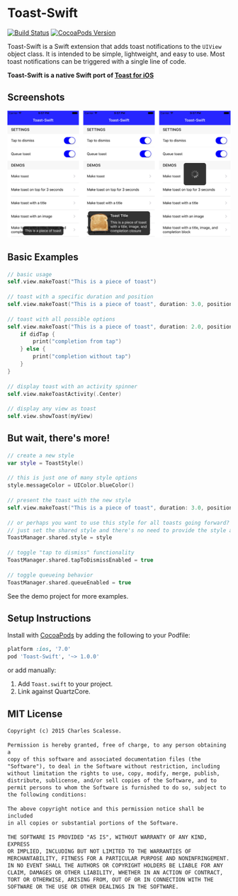 Toast-Swift
=============

[![Build Status](https://travis-ci.org/scalessec/Toast-Swift.svg?branch=2.4)](https://travis-ci.org/scalessec/Toast-Swift)
[![CocoaPods Version](https://img.shields.io/cocoapods/v/Toast-Swift.svg)](http://cocoadocs.org/docsets/Toast-Swift)

Toast-Swift is a Swift extension that adds toast notifications to the `UIView` object class. It is intended to be simple, lightweight, and easy to use. Most toast notifications can be triggered with a single line of code.

**Toast-Swift is a native Swift port of [Toast for iOS](https://github.com/scalessec/Toast "Toast for iOS")**

Screenshots
---------
![Toast-Swift Screenshots](toast_swift_screenshot.jpg)


Basic Examples
---------
```swift
// basic usage
self.view.makeToast("This is a piece of toast")

// toast with a specific duration and position
self.view.makeToast("This is a piece of toast", duration: 3.0, position: .Top)

// toast with all possible options
self.view.makeToast("This is a piece of toast", duration: 2.0, position: CGPoint(x: 110.0, y: 110.0), title: "Toast Title", image: UIImage(named: "toast.png"), style:nil) { (didTap: Bool) -> Void in
    if didTap {
        print("completion from tap")
    } else {
        print("completion without tap")
    }
}
                
// display toast with an activity spinner
self.view.makeToastActivity(.Center)

// display any view as toast
self.view.showToast(myView)
```

But wait, there's more!
---------
```swift
// create a new style
var style = ToastStyle()

// this is just one of many style options
style.messageColor = UIColor.blueColor()

// present the toast with the new style
self.view.makeToast("This is a piece of toast", duration: 3.0, position: .Bottom, style: style)

// or perhaps you want to use this style for all toasts going forward?
// just set the shared style and there's no need to provide the style again
ToastManager.shared.style = style

// toggle "tap to dismiss" functionality
ToastManager.shared.tapToDismissEnabled = true

// toggle queueing behavior
ToastManager.shared.queueEnabled = true
```
    
See the demo project for more examples.


Setup Instructions
------------------
Install with [CocoaPods](http://cocoapods.org) by adding the following to your Podfile:

``` ruby
platform :ios, '7.0'
pod 'Toast-Swift', '~> 1.0.0'
```

or add manually: 

1. Add `Toast.swift` to your project.
2. Link against QuartzCore.


MIT License
-----------
    Copyright (c) 2015 Charles Scalesse.

    Permission is hereby granted, free of charge, to any person obtaining a
    copy of this software and associated documentation files (the
    "Software"), to deal in the Software without restriction, including
    without limitation the rights to use, copy, modify, merge, publish,
    distribute, sublicense, and/or sell copies of the Software, and to
    permit persons to whom the Software is furnished to do so, subject to
    the following conditions:

    The above copyright notice and this permission notice shall be included
    in all copies or substantial portions of the Software.

    THE SOFTWARE IS PROVIDED "AS IS", WITHOUT WARRANTY OF ANY KIND, EXPRESS
    OR IMPLIED, INCLUDING BUT NOT LIMITED TO THE WARRANTIES OF
    MERCHANTABILITY, FITNESS FOR A PARTICULAR PURPOSE AND NONINFRINGEMENT.
    IN NO EVENT SHALL THE AUTHORS OR COPYRIGHT HOLDERS BE LIABLE FOR ANY
    CLAIM, DAMAGES OR OTHER LIABILITY, WHETHER IN AN ACTION OF CONTRACT,
    TORT OR OTHERWISE, ARISING FROM, OUT OF OR IN CONNECTION WITH THE
    SOFTWARE OR THE USE OR OTHER DEALINGS IN THE SOFTWARE.
